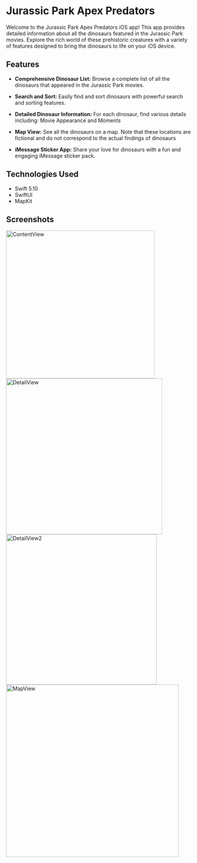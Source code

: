 
# Jurassic Park Apex Predators

Welcome to the Jurassic Park Apex Predators iOS app! This app provides detailed information about all the dinosaurs featured in the Jurassic Park movies. Explore the rich world of these prehistoric creatures with a variety of features designed to bring the dinosaurs to life on your iOS device.


## Features

- **Comprehensive Dinosaur List:** Browse a complete list of all the dinosaurs that appeared in the Jurassic Park movies.

- **Search and Sort:** Easily find and sort dinosaurs with powerful search and sorting features.

- **Detailed Dinosaur Information:** For each dinosaur, find various details including: Movie Appearance and Moments

- **Map View:** See all the dinosaurs on a map. Note that these locations are fictional and do not correspond to the actual findings of dinosaurs

- **iMessage Sticker App:** Share your love for dinosaurs with a fun and engaging iMessage sticker pack.


## Technologies Used

- Swift 5.10
- SwiftUI
- MapKit


## Screenshots

<img width="402" alt="ContentView" src="https://github.com/ishaan19d/JP-ApexPredators/assets/87428934/09d6d922-9bc6-4814-b41a-56c3400681fb">

<img width="423" alt="DetailView" src="https://github.com/ishaan19d/JP-ApexPredators/assets/87428934/881bcae8-35ac-4329-bf78-c1889f865b57">

<img width="408" alt="DetailView2" src="https://github.com/ishaan19d/JP-ApexPredators/assets/87428934/47caeb92-b99f-4239-bdb2-33f4014d658b">

<img width="468" alt="MapView" src="https://github.com/ishaan19d/JP-ApexPredators/assets/87428934/0bc86cab-8928-4814-8a44-9b2dd5965d5c">
